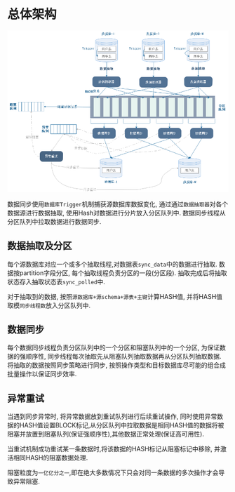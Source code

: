 # 总体架构

![title](dbsync.png)


数据同步使用`数据库Trigger`机制捕获源数据库数据变化, 通过通过`数据抽取器`对各个数据源进行数据抽取, 使用Hash对数据进行分片放入分区队列中. 数据同步线程从分区队列中拉取数据进行数据同步.


## 数据抽取及分区

每个源数据库对应一个或多个抽取线程,对数据表`sync_data`中的数据进行抽取. 数据按partition字段分区, 每个抽取线程负责分区的一段(分区段).
抽取完成后将抽取状态存入抽取状态表`sync_polled`中.

对于抽取到的数据, 按照`源数据库+源schema+源表+主键`计算HASH值, 并将HASH值取模`同步线程数`放入分区队列中.

## 数据同步

每个数据同步线程负责分区队列中的一个分区和阻塞队列中的一个分区, 为保证数据的强顺序性, 同步线程每次抽取先从阻塞队列抽取数据再从分区队列抽取数据. 将抽取的数据按照同步策略进行同步, 按照操作类型和目标数据库尽可能的组合成批量操作以保证同步效率.


## 异常重试

当遇到同步异常时, 将异常数据放到重试队列进行后续重试操作, 同时使用异常数据的HASH值设置BLOCK标记,从分区队列中拉取数据是相同HASH值的数据将被阻塞并放置到阻塞队列(保证强顺序性),其他数据正常处理(保证高可用性).

当重试机制成功重试某一条数据时,将该数据的HASH标记从阻塞标记中移除, 并激活相同HASH的阻塞数据处理.

阻塞粒度为`一亿亿分之一`,即在绝大多数情况下只会对同一条数据的多次操作才会导致异常阻塞.
